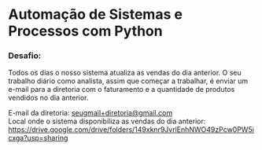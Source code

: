 # Automação de Sistemas e Processos com Python
### Desafio:

Todos os dias o nosso sistema atualiza as vendas do dia anterior.
O seu trabalho diário como analista, assim que começar a trabalhar, é enviar um e-mail para a diretoria com o faturamento e a quantidade de produtos vendidos no dia anterior.

E-mail da diretoria: seugmail+diretoria@gmail.com<br>
Local onde o sistema disponibiliza as vendas do dia anterior: https://drive.google.com/drive/folders/149xknr9JvrlEnhNWO49zPcw0PW5icxga?usp=sharing  
